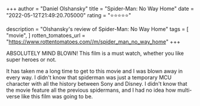 +++
author = "Daniel Olshansky"
title = "Spider-Man: No Way Home"
date = "2022-05-12T21:49:20.705000"
rating = "⭐⭐⭐⭐⭐"

description = "Olshansky's review of Spider-Man: No Way Home"
tags = [
    "movie",
]
rotten_tomatoes_url = "https://www.rottentomatoes.com//m/spider_man_no_way_home"
+++

ABSOLUTELY MIND BLOWN! This film is a must watch, whether you like super heroes or not.

It has taken me a long time to get to this movie and I was blown away in every way. I didn't know that spiderman was just a temporary MCU character with all the history between Sony and Disney. I didn't know that the movie feature all the previous spidermans, and I had no idea how multi-verse like this film was going to be.
